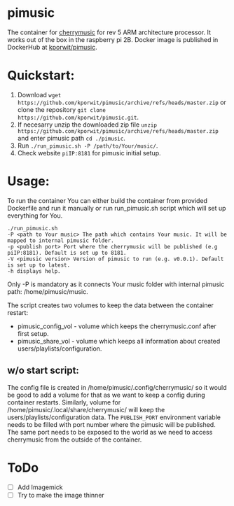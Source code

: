 # pimusic
The container for [cherrymusic](https://github.com/devsnd/cherrymusic) for rev 5 ARM architecture processor. It works out of the box in the raspberry pi 2B. Docker image is published in DockerHub at [kporwit/pimusic](https://hub.docker.com/repository/docker/kporwit/pimusic).

# Quickstart:

1. Download `wget https://github.com/kporwit/pimusic/archive/refs/heads/master.zip` or clone the repository `git clone https://github.com/kporwit/pimusic.git`.
2. If necesarry unzip the downloaded zip file `unzip https://github.com/kporwit/pimusic/archive/refs/heads/master.zip` and enter pimusic path `cd ./pimusic`.
3. Run `./run_pimusic.sh -P /path/to/Your/music/`.
4. Check website `piIP:8181` for pimusic initial setup.


# Usage: 

To run the container You can either build the container from provided Dockerfile and run it manually or run run_pimusic.sh script which will set up everything for You.

```
./run_pimusic.sh
-P <path to Your music> The path which contains Your music. It will be mapped to internal pimusic folder.
-p <publish port> Port where the cherrymusic will be published (e.g piIP:8181). Default is set up to 8181.
-V <pimusic version> Version of pimusic to run (e.g. v0.0.1). Default is set up to latest.
-h displays help.
```
  
Only -P is mandatory as it connects Your music folder with internal pimusic path: /home/pimusic/music.

The script creates two volumes to keep the data between the container restart:
* pimusic_config_vol - volume which keeps the cherrymusic.conf after first setup.
* pimusic_share_vol - volume which keeps all information about created users/playlists/configuration.

## w/o start script:

The config file is created in /home/pimusic/.config/cherrymusic/ so it would be good to add a volume for that as we want to keep a config during container restarts.
Similarly, volume for /home/pimusic/.local/share/cherrymusic/ will keep the users/playlists/configuration data.
The `PUBLISH_PORT` environment variable needs to be filled with port number where the pimusic will be published.
The same port needs to be exposed to the world as we need to access cherrymusic from the outside of the container.

# ToDo
- [ ] Add Imagemick
- [ ] Try to make the image thinner
